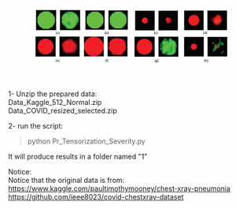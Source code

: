 
</br>

<p align="center">
<img src="fig.png" alt="drawing" width=80%/>
</p>
</br>

1- Unzip the prepared data: </br>
Data_Kaggle_512_Normal.zip </br>
Data_COVID_resized_selected.zip </br>


2- run the script: </br>
> python Pr_Tensorization_Severity.py

It will produce results in a folder named "1"

Notice: </br>
Notice that the original data is from: </br>
https://www.kaggle.com/paultimothymooney/chest-xray-pneumonia </br>
https://github.com/ieee8023/covid-chestxray-dataset </br>

